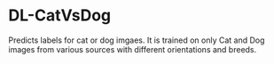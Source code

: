 # DL-CatVsDog
Predicts labels for cat or dog imgaes. It is trained on only Cat and Dog images from various sources with different orientations and breeds.
